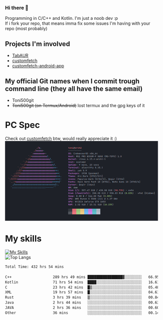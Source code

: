 ### Hi there 👋

Programming in C/C++ and Kotlin. I'm just a noob dev :p\
If i fork your repo, that means imma fix some issues I'm having with your repo (most probably)

## Projects I'm involved
 - [TabAUR](https://github.com/BurntRanch/TabAUR)
 - [customfetch](https://github.com/Toni500github/customfetch)
 - [customfetch-android-app](https://github.com/Toni500github/customfetch-android-app)

## My official Git names when I commit trough command line (they all have the same email)
* Toni500git
* ~~Toni500git (on Termux/Android)~~ lost termux and the gpg keys of it

# PC Spec
Check out [customfetch](https://github.com/Toni500github/customfetch) btw, would really appreciate it :)
![screenshot.png](https://github.com/Toni500github/customfetch/raw/main/screenshot.png)

# My skills
[![My Skills](https://skillicons.dev/icons?i=cpp,bash,kotlin,androidstudio,arch,linux&theme=light)](https://skillicons.dev)\
![Top Langs](https://github-readme-stats.vercel.app/api/top-langs/?username=Toni500github&layout=compact)

<!--START_SECTION:waka-->

```txt
Total Time: 432 hrs 54 mins

C++                   289 hrs 49 mins ████████████████▓░░░░░░░░   66.95 %
Kotlin                71 hrs 54 mins  ████░░░░░░░░░░░░░░░░░░░░░   16.61 %
C                     23 hrs 42 mins  █▒░░░░░░░░░░░░░░░░░░░░░░░   05.48 %
XML                   19 hrs 57 mins  █░░░░░░░░░░░░░░░░░░░░░░░░   04.61 %
Rust                  3 hrs 39 mins   ▒░░░░░░░░░░░░░░░░░░░░░░░░   00.84 %
Java                  2 hrs 44 mins   ░░░░░░░░░░░░░░░░░░░░░░░░░   00.63 %
JAVA                  2 hrs 36 mins   ░░░░░░░░░░░░░░░░░░░░░░░░░   00.60 %
Other                 36 mins         ░░░░░░░░░░░░░░░░░░░░░░░░░   00.14 %
```

<!--END_SECTION:waka-->
